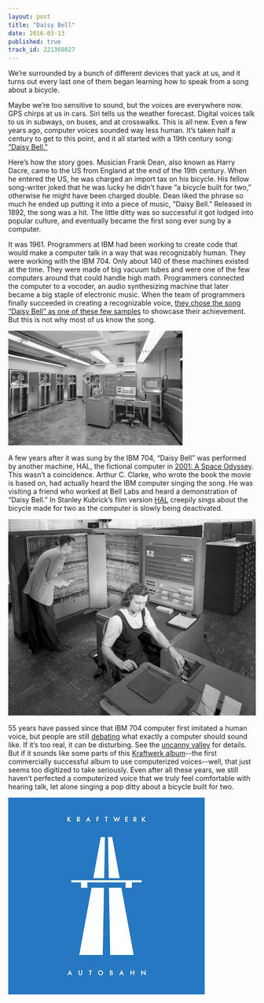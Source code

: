 ```yaml
---
layout: post
title: "Daisy Bell"
date: 2016-03-13
published: true
track_id: 221368027
---
```


We’re surrounded by a bunch of different devices that yack at us, and it turns out every last one of them began learning how to speak from a song about a bicycle.

Maybe we’re too sensitive to sound, but the voices are everywhere now. GPS chirps at us in cars. Siri tells us the weather forecast. Digital voices talk to us in subways, on buses, and at crosswalks. This is all new. Even a few years ago, computer voices sounded way less human. It’s taken half a century to get to this point, and it all started with a 19th century song: [“Daisy Bell.”](https://www.youtube.com/watch?v=PqvuNb8DevE)

<div class='list post-player' track='{{page.track_id}}'></div>

Here’s how the story goes. Musician Frank Dean, also known as Harry Dacre, came to the US from England at the end of the 19th century. When he entered the US, he was charged an import tax on his bicycle. His fellow song-writer joked that he was lucky he didn’t have “a bicycle built for two,” otherwise he might have been charged double. Dean liked the phrase so much he ended up putting it into a piece of music, ”Daisy Bell.” Released in 1892, the song was a hit. The little ditty was so successful it got lodged into popular culture, and eventually became the first song ever sung by a computer.

It was 1961. Programmers at IBM had been working to create code that would make a computer talk in a way that was recognizably human. They were working with the IBM 704. Only about 140 of these machines existed at the time. They were made of big vacuum tubes and were one of the few computers around that could handle high math. Programmers connected the computer to a vocoder, an audio synthesizing machine that later became a big staple of electronic music. When the team of programmers finally succeeded in creating a recognizable voice, [they chose the song “Daisy Bell” as one of these few samples](https://www.youtube.com/watch?v=ebK4wX76RZ4) to showcase their achievement. But this is not why most of us know the song.

![](/assets/posts/daisy-0.gif)

A few years after it was sung by the IBM 704, “Daisy Bell” was performed by another machine, HAL, the fictional computer in [2001: A Space Odyssey](http://www.imdb.com/title/tt0062622/). This wasn’t a coincidence. Arthur C. Clarke, who wrote the book the movie is based on, had actually heard the IBM computer singing the song. He was visiting a friend who worked at Bell Labs and heard a demonstration of “Daisy Bell.” In Stanley Kubrick’s film version [HAL](https://www.youtube.com/watch?v=OuEN5TjYRCE) creepily sings about the bicycle made for two as the computer is slowly being deactivated.

![](/assets/posts/daisy-1.jpg)

55 years have passed since that IBM 704 computer first imitated a human voice, but people are still [debating](http://www.nytimes.com/2016/02/15/technology/creating-a-computer-voice-that-people-like.html) what exactly a computer should sound like. If it’s too real, it can be disturbing. See the [uncanny valley](http://www.strangerdimensions.com/2013/11/25/10-creepy-examples-uncanny-valley/) for details. But if it sounds like some parts of this [Kraftwerk album](https://youtu.be/Kp3vb95TRdE?t=14m10s)--the first commercially successful album to use computerized voices--well, that just seems too digitized to take seriously. Even after all these years, we still haven’t perfected a computerized voice that we truly feel comfortable with hearing talk, let alone singing a pop ditty about a bicycle built for two.

![](/assets/posts/daisy-2.jpg)
